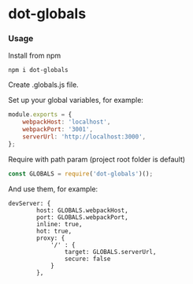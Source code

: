 # dot-globals

### Usage

Install from npm

```npm i dot-globals```

Create .globals.js file.

Set up your global variables, for example:

```javascript
module.exports = {
    webpackHost: 'localhost',
    webpackPort: '3001',
    serverUrl: 'http://localhost:3000',
};
```

Require with path param (project root folder is default)

```javascript
const GLOBALS = require('dot-globals')();
```

And use them, for example:
```
devServer: {
        host: GLOBALS.webpackHost,
        port: GLOBALS.webpackPort,
        inline: true,
        hot: true,
        proxy: {
            '/' : {
                target: GLOBALS.serverUrl,
                secure: false
            }
        },
```
